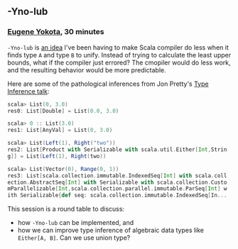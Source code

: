 ## -Yno-lub

### [Eugene Yokota](https://twitter.com/eed3si9n), 30 minutes

`-Yno-lub` is [an idea](https://i.imgflip.com/qtafl.jpg) I've been having to
make Scala compiler do less when it finds type `A` and type `B` to unify.
Instead of trying to calculate the least upper bounds, what if the compiler
just errored? The cmopiler would do less work, and the resulting behavior would
be more predictable.

Here are some of the pathological inferences from Jon Pretty's [Type Inference
talk](http://rapture.io/talks/inference/boston.html):

```scala
scala> List(0, 3.0)
res0: List[Double] = List(0.0, 3.0)

scala> 0 :: List(3.0)
res1: List[AnyVal] = List(0, 3.0)

scala> List(Left(1), Right("two"))
res2: List[Product with Serializable with scala.util.Either[Int,Strin
g]] = List(Left(1), Right(two))

scala> List(Vector(0), Range(0, 1))
res3: List[scala.collection.immutable.IndexedSeq[Int] with scala.coll
ection.AbstractSeq[Int] with Serializable with scala.collection.Custo
mParallelizable[Int,scala.collection.parallel.immutable.ParSeq[Int] w
ith Serializable{def seq: scala.collection.immutable.IndexedSeq[In...
```

This session is a round table to discuss:

- how `-Yno-lub` can be implemented, and
- how we can improve type inference of algebraic data types like `Either[A,
  B]`. Can we use union type?

